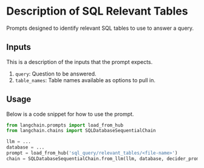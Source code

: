# Description of SQL Relevant Tables

Prompts designed to identify relevant SQL tables to use to answer a query.


## Inputs

This is a description of the inputs that the prompt expects.

1. `query`: Question to be answered.
2. `table_names`: Table names available as options to pull in.


## Usage

Below is a code snippet for how to use the prompt.

```python
from langchain.prompts import load_from_hub
from langchain.chains import SQLDatabaseSequentialChain

llm = ...
database = ...
prompt = load_from_hub('sql_query/relevant_tables/<file-name>')
chain = SQLDatabaseSequentialChain.from_llm(llm, database, decider_prompt=prompt)
```

